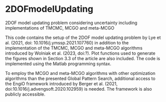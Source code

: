 # 2DOFmodelUpdating
2DOF model updating problem considering uncertainty including implementations of TMCMC, MCGO and meta-MCGO 

This code contains the setup of the 2DOF model updating problem by Lye et al. (2021, doi: 10.1016/j.ymssp.2021.107760)
in addition to the implementation of the TMCMC, MCGO and meta-MCGO algorithms introduced by Wolniak et al. (2023, doi:?). 
Plot functions used to generate the figures shown in Section 3.3 of the article are also included. 
The code is implemented using the Matlab programming syntax. 

To employ the MCGO and meta-MCGO algorithms with other optimization algorithms than the presented Global Pattern Search, 
additional access to the EngiO framework introduced by Berger et al. (2021, doi:10.1016/j.advengsoft.2020.102959) is needed. 
The framework is also publicly accessible.
